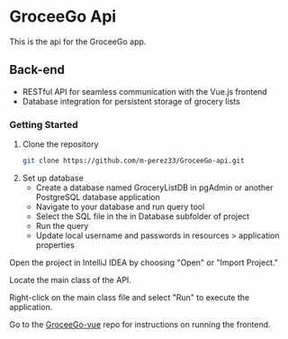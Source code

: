 # GroceeGo Api

This is the api for the GroceeGo app.


## Back-end
- RESTful API for seamless communication with the Vue.js frontend
- Database integration for persistent storage of grocery lists


### Getting Started
1. Clone the repository
   ```bash
   git clone https://github.com/m-perez33/GroceeGo-api.git

2. Set up database
   * Create a database named GroceryListDB in pgAdmin or another PostgreSQL database application
   * Navigate to your database and run query tool
   * Select the SQL file in the in Database subfolder of project
   * Run the query
   * Update local username and passwords in resources > application properties

Open the project in IntelliJ IDEA by choosing "Open" or "Import Project."

Locate the main class of the API.

Right-click on the main class file and select "Run" to execute the application. 

Go to the  [GroceeGo-vue](https://github.com/m-perez33/GroceeGo-vue) repo for instructions on running the frontend.